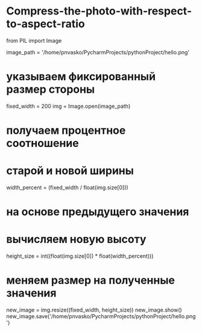 # Compress-the-photo-with-respect-to-aspect-ratio

from PIL import Image

image_path = '/home/pnvasko/PycharmProjects/pythonProject/hello.png'

# указываем фиксированный размер стороны
fixed_width = 200
img = Image.open(image_path)
# получаем процентное соотношение
# старой и новой ширины
width_percent = (fixed_width / float(img.size[0]))
# на основе предыдущего значения
# вычисляем новую высоту
height_size = int((float(img.size[0]) * float(width_percent)))
# меняем размер на полученные значения
new_image = img.resize((fixed_width, height_size))
new_image.show()
new_image.save('/home/pnvasko/PycharmProjects/pythonProject/hello.png')
